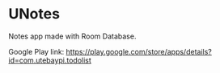 # UNotes
Notes app made with Room Database. 

Google Play link: https://play.google.com/store/apps/details?id=com.utebaypi.todolist
